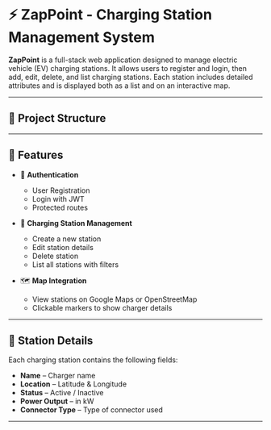 # ⚡ ZapPoint - Charging Station Management System

**ZapPoint** is a full-stack web application designed to manage electric vehicle (EV) charging stations. It allows users to register and login, then add, edit, delete, and list charging stations. Each station includes detailed attributes and is displayed both as a list and on an interactive map.

---

## 📁 Project Structure

---

## 🔧 Features

- 🧾 **Authentication**
  - User Registration
  - Login with JWT
  - Protected routes

- 🔌 **Charging Station Management**
  - Create a new station
  - Edit station details
  - Delete station
  - List all stations with filters

- 🗺️ **Map Integration**
  - View stations on Google Maps or OpenStreetMap
  - Clickable markers to show charger details

---

## 📍 Station Details

Each charging station contains the following fields:

- **Name** – Charger name
- **Location** – Latitude & Longitude
- **Status** – Active / Inactive
- **Power Output** – in kW
- **Connector Type** – Type of connector used

---
